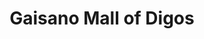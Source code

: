 ---
title: "Gaisano Mall of Digos"
url: /digos-city/gaisano-mall-of-digos/
shop: Einkaufszentrum
---